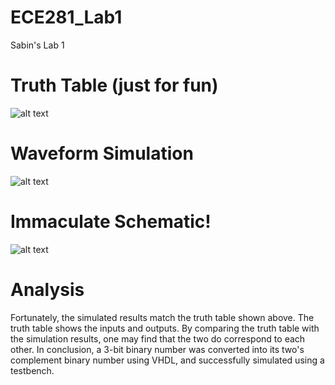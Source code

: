 ECE281_Lab1
===========

Sabin's Lab 1

# Truth Table (just for fun)
![alt text](https://raw2.github.com/sabinpark/ECE281_Lab1/master/Lab%201%20Truth%20Table.PNG "Truth Table")

# Waveform Simulation
![alt text](https://raw2.github.com/sabinpark/ECE281_Lab1/master/Lab%201%20Simulation%20Results.PNG "Simulation Results")

# Immaculate Schematic!
![alt text](https://raw2.github.com/sabinpark/ECE281_Lab1/master/Lab%201%20Schematic.PNG "Schematic")

# Analysis
Fortunately, the simulated results match the truth table shown above.  The truth table shows the inputs and outputs.  By comparing the truth table with the simulation results, one may find that the two do correspond to each other.  In conclusion, a 3-bit binary number was converted into its two's complement binary number using VHDL, and successfully simulated using a testbench.
